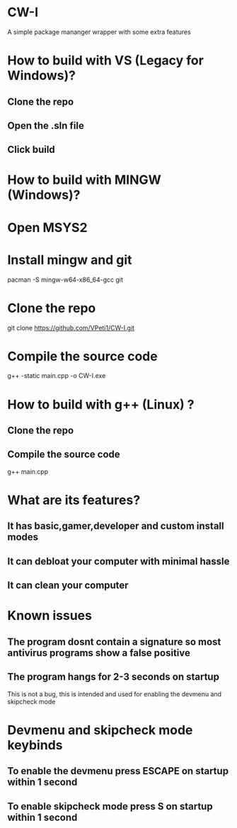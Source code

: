 # CW-I
A simple package mananger wrapper with some extra features

# How to build with VS (Legacy for Windows)?
## Clone the repo
## Open the .sln file 
## Click build 

# How to build with MINGW (Windows)?
# Open MSYS2
# Install mingw and git
pacman -S mingw-w64-x86_64-gcc git
# Clone the repo
git clone https://github.com/VPeti1/CW-I.git
# Compile the source code
g++ -static main.cpp -o CW-I.exe

# How to build with g++ (Linux) ?
## Clone the repo
## Compile the source code
g++ main.cpp


# What are its features?
## It has basic,gamer,developer and custom install modes
## It can debloat your computer with minimal hassle
## It can clean your computer

# Known issues
## The program dosnt contain a signature so most antivirus programs show a false positive
## The program hangs for 2-3 seconds on startup
This is not a bug, this is intended and used for enabling the devmenu and skipcheck mode

# Devmenu and skipcheck mode keybinds
## To enable the devmenu press ESCAPE on startup within 1 second
## To enable skipcheck mode press S on startup within 1 second


